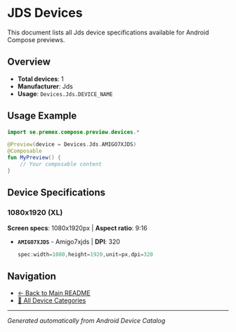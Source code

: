 # JDS Devices

This document lists all Jds device specifications available for Android Compose previews.

## Overview

- **Total devices**: 1
- **Manufacturer**: Jds
- **Usage**: `Devices.Jds.DEVICE_NAME`

## Usage Example

```kotlin
import se.premex.compose.preview.devices.*

@Preview(device = Devices.Jds.AMIGO7XJDS)
@Composable
fun MyPreview() {
    // Your composable content
}
```

## Device Specifications

### 1080x1920 (XL)

**Screen specs**: 1080x1920px | **Aspect ratio**: 9:16

- **`AMIGO7XJDS`** - Amigo7xjds | **DPI**: 320
  ```kotlin
  spec:width=1080,height=1920,unit=px,dpi=320
  ```

## Navigation

- [← Back to Main README](../../README.md)
- [📱 All Device Categories](../README.md)

---
*Generated automatically from Android Device Catalog*
